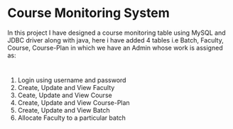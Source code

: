 # Course Monitoring System

In this project I have designed a course monitoring table using MySQL and JDBC driver along with java, here i have added 4 tables i.e Batch, Faculty, Course, Course-Plan
in which we have an Admin whose work is assigned as:
#
1) Login using username and password
2) Create, Update and View Faculty
3) Ceate, Update and View Course
4) Create, Update and View Course-Plan
5) Create, Update and View Batch
6) Allocate Faculty to a particular batch
